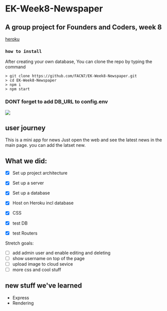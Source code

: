 # EK-Week8-Newspaper

## A group project for Founders and Coders, week 8


[heroku](https://newspaper-ek-week8.herokuapp.com/)
### `how to install`

After creating your own database,
You can clone the repo by typing the command

```console
> git clone https://github.com/FACN7/EK-Week8-Newspaper.git
> cd EK-Week8-Newspaper
> npm i
> npm start
```

### DONT forget to add DB_URL to config.env


![](https://media.giphy.com/media/lYZjoIy0UOEJa/giphy.gif)

## user journey

This is a mini app for news
Just open the web and see the latest news in the main page.
you can add the latset new.

## What we did:

- [x] Set up project architecture
- [x] Set up a server
- [x] Set up a database
- [x] Host on Heroku incl database
- [x] CSS
- [x] test DB
- [x] test Routers



Stretch goals:

- [ ] add admin user and enable editing and deleting
- [ ] show username on top of the page
- [ ] upload image to cloud sevice
- [ ] more css and cool stuff

## new stuff we've learned

* Express
* Rendering


